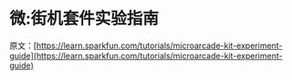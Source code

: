 # 微:街机套件实验指南

原文：[https://learn.sparkfun.com/tutorials/microarcade-kit-experiment-guide](https://learn.sparkfun.com/tutorials/microarcade-kit-experiment-guide)